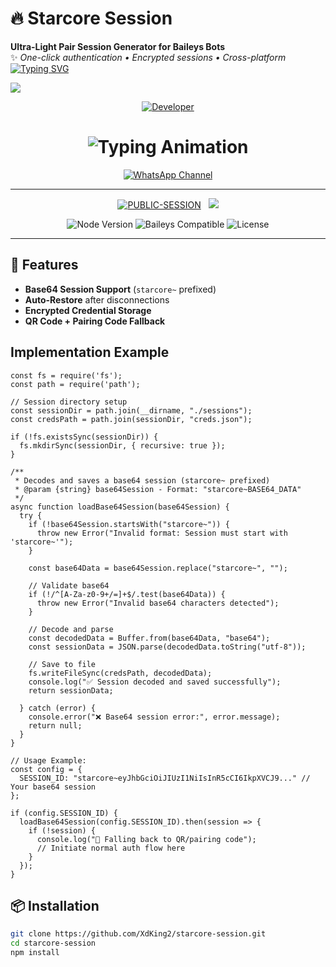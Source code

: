# 🔥 Starcore Session

**Ultra-Light Pair Session Generator for Baileys Bots**  
✨ *One-click authentication • Encrypted sessions • Cross-platform*
<a href="https://git.io/typing-svg"><img src="https://readme-typing-svg.demolab.com?font=Black+Ops+One&size=70&pause=500&color=00BB00&center=true&width=1150&height=200&lines=PLEASE-FORK-STAR-SESSION-REPO" alt="Typing SVG" /></a>
  </div>
<a><img src='https://i.ibb.co/dsw0TXmj/malvin-xd.jpg?'/></a>

<p align="center">
  <a href="https://github.com/XdKing2"><img title="Developer" src="https://img.shields.io/badge/Author-Malvin%20King-FF00FF.svg?style=big-square&logo=github" /></a>
</p>

<div align="center">

<h1 align="center">
  <img src="https://readme-typing-svg.herokuapp.com?font=Fira+Code&size=30&duration=6000&color=00FF00&background=000000&center=true&vCenter=true&width=600&lines=⚡+STAR+CORE+BETTER+OPTION;🔥+THE+MOST+POWERFUL+WHATSAPP+SESSION;💻+DEVELOPER+BY+MR+MALVIN;🚀+STARCORE-SESSION+SOLUTIONS;🌈+FAST+⚡+SECURE+🔒+RELIABLE+✅" alt="Typing Animation">
</h1>
  
[![WhatsApp Channel](https://img.shields.io/badge/Join-WhatsApp%20Channel-9ACD32?style=big-square&logo=whatsapp)](https://whatsapp.com/channel/0029VbB3YxTDJ6H15SKoBv3S)
</div>

---------


<p align="center">
<a href="https://github.com/XdKing2/starcore-session"><img title="PUBLIC-SESSION" src="https://img.shields.io/static/v1?label=Language&message=English&style=square&color=darkpink"></a> &nbsp;
  <img src="https://komarev.com/ghpvc/?username=starcore-session&label=VIEWS&style=square&color=blue" />
</p>
</p> 


<p align="center">
  <img src="https://img.shields.io/badge/Node.js-18+-green?logo=node.js" alt="Node Version">
  <img src="https://img.shields.io/badge/Baileys-Compatible-blue?logo=whatsapp" alt="Baileys Compatible">
  <img src="https://img.shields.io/badge/License-MIT-red" alt="License">
</p>

---

## 🚀 Features
- **Base64 Session Support** (`starcore~` prefixed)  
- **Auto-Restore** after disconnections  
- **Encrypted Credential Storage**  
- **QR Code + Pairing Code Fallback**  



## Implementation Example
```
const fs = require('fs');
const path = require('path');

// Session directory setup
const sessionDir = path.join(__dirname, "./sessions");
const credsPath = path.join(sessionDir, "creds.json");

if (!fs.existsSync(sessionDir)) {
  fs.mkdirSync(sessionDir, { recursive: true });
}

/**
 * Decodes and saves a base64 session (starcore~ prefixed)
 * @param {string} base64Session - Format: "starcore~BASE64_DATA"
 */
async function loadBase64Session(base64Session) {
  try {
    if (!base64Session.startsWith("starcore~")) {
      throw new Error("Invalid format: Session must start with 'starcore~'");
    }

    const base64Data = base64Session.replace("starcore~", "");
    
    // Validate base64
    if (!/^[A-Za-z0-9+/=]+$/.test(base64Data)) {
      throw new Error("Invalid base64 characters detected");
    }

    // Decode and parse
    const decodedData = Buffer.from(base64Data, "base64");
    const sessionData = JSON.parse(decodedData.toString("utf-8"));

    // Save to file
    fs.writeFileSync(credsPath, decodedData);
    console.log("✅ Session decoded and saved successfully");
    return sessionData;

  } catch (error) {
    console.error("❌ Base64 session error:", error.message);
    return null;
  }
}

// Usage Example:
const config = {
  SESSION_ID: "starcore~eyJhbGciOiJIUzI1NiIsInR5cCI6IkpXVCJ9..." // Your base64 session
};

if (config.SESSION_ID) {
  loadBase64Session(config.SESSION_ID).then(session => {
    if (!session) {
      console.log("🔄 Falling back to QR/pairing code");
      // Initiate normal auth flow here
    }
  });
}
```


## 📦 Installation
```bash
git clone https://github.com/XdKing2/starcore-session.git
cd starcore-session
npm install
